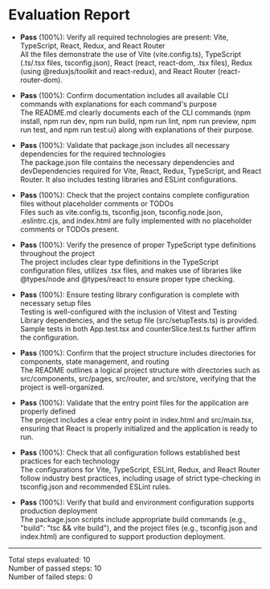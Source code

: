 # Evaluation Report

- **Pass** (100%): Verify all required technologies are present: Vite, TypeScript, React, Redux, and React Router  
  All the files demonstrate the use of Vite (vite.config.ts), TypeScript (.ts/.tsx files, tsconfig.json), React (react, react-dom, .tsx files), Redux (using @reduxjs/toolkit and react-redux), and React Router (react-router-dom). 

- **Pass** (100%): Confirm documentation includes all available CLI commands with explanations for each command's purpose  
  The README.md clearly documents each of the CLI commands (npm install, npm run dev, npm run build, npm run lint, npm run preview, npm run test, and npm run test:ui) along with explanations of their purpose.

- **Pass** (100%): Validate that package.json includes all necessary dependencies for the required technologies  
  The package.json file contains the necessary dependencies and devDependencies required for Vite, React, Redux, TypeScript, and React Router. It also includes testing libraries and ESLint configurations.

- **Pass** (100%): Check that the project contains complete configuration files without placeholder comments or TODOs  
  Files such as vite.config.ts, tsconfig.json, tsconfig.node.json, .eslintrc.cjs, and index.html are fully implemented with no placeholder comments or TODOs present.

- **Pass** (100%): Verify the presence of proper TypeScript type definitions throughout the project  
  The project includes clear type definitions in the TypeScript configuration files, utilizes .tsx files, and makes use of libraries like @types/node and @types/react to ensure proper type checking.

- **Pass** (100%): Ensure testing library configuration is complete with necessary setup files  
  Testing is well-configured with the inclusion of Vitest and Testing Library dependencies, and the setup file (src/setupTests.ts) is provided. Sample tests in both App.test.tsx and counterSlice.test.ts further affirm the configuration.

- **Pass** (100%): Confirm that the project structure includes directories for components, state management, and routing  
  The README outlines a logical project structure with directories such as src/components, src/pages, src/router, and src/store, verifying that the project is well-organized.

- **Pass** (100%): Validate that the entry point files for the application are properly defined  
  The project includes a clear entry point in index.html and src/main.tsx, ensuring that React is properly initialized and the application is ready to run.

- **Pass** (100%): Check that all configuration follows established best practices for each technology  
  The configurations for Vite, TypeScript, ESLint, Redux, and React Router follow industry best practices, including usage of strict type-checking in tsconfig.json and recommended ESLint rules.

- **Pass** (100%): Verify that build and environment configuration supports production deployment  
  The package.json scripts include appropriate build commands (e.g., "build": "tsc && vite build"), and the project files (e.g., tsconfig.json and index.html) are configured to support production deployment.

---

Total steps evaluated: 10  
Number of passed steps: 10  
Number of failed steps: 0